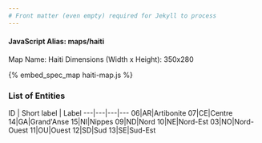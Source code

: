 ```yaml
---
# Front matter (even empty) required for Jekyll to process
---
```


#### JavaScript Alias: maps/haiti

Map Name: Haiti
Dimensions (Width x Height): 350x280



{% embed_spec_map haiti-map.js %}

### List of Entities

ID | Short label | Label
---|---|---|---
06|AR|Artibonite
07|CE|Centre
14|GA|Grand'Anse
15|NI|Nippes
09|ND|Nord
10|NE|Nord-Est
03|NO|Nord-Ouest
11|OU|Ouest
12|SD|Sud
13|SE|Sud-Est

